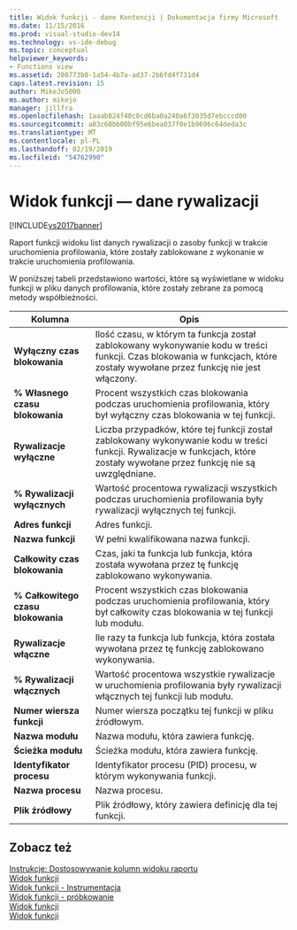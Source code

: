 ```yaml
---
title: Widok funkcji - dane Kontencji | Dokumentacja firmy Microsoft
ms.date: 11/15/2016
ms.prod: visual-studio-dev14
ms.technology: vs-ide-debug
ms.topic: conceptual
helpviewer_keywords:
- Functions view
ms.assetid: 208773b0-1a54-4b7a-ad37-2b6fd4f731d4
caps.latest.revision: 15
author: MikeJo5000
ms.author: mikejo
manager: jillfra
ms.openlocfilehash: 1aaab824f40c0cd6ba0a240a6f3035d7ebcccd00
ms.sourcegitcommit: a83c60bb00bf95e6bea037f0e1b9696c64deda3c
ms.translationtype: MT
ms.contentlocale: pl-PL
ms.lasthandoff: 02/19/2019
ms.locfileid: "54762990"
---
```

# <a name="functions-view---contention-data"></a>Widok funkcji — dane rywalizacji
[!INCLUDE[vs2017banner](../includes/vs2017banner.md)]

Raport funkcji widoku list danych rywalizacji o zasoby funkcji w trakcie uruchomienia profilowania, które zostały zablokowane z wykonanie w trakcie uruchomienia profilowania.  
  
 W poniższej tabeli przedstawiono wartości, które są wyświetlane w widoku funkcji w pliku danych profilowania, które zostały zebrane za pomocą metody współbieżności.  
  
|Kolumna|Opis|  
|------------|-----------------|  
|**Wyłączny czas blokowania**|Ilość czasu, w którym ta funkcja został zablokowany wykonywanie kodu w treści funkcji. Czas blokowania w funkcjach, które zostały wywołane przez funkcję nie jest włączony.|  
|**% Własnego czasu blokowania**|Procent wszystkich czas blokowania podczas uruchomienia profilowania, który był wyłączny czas blokowania w tej funkcji.|  
|**Rywalizacje wyłączne**|Liczba przypadków, które tej funkcji został zablokowany wykonywanie kodu w treści funkcji. Rywalizacje w funkcjach, które zostały wywołane przez funkcję nie są uwzględniane.|  
|**% Rywalizacji wyłącznych**|Wartość procentowa rywalizacji wszystkich podczas uruchomienia profilowania były rywalizacji wyłącznych tej funkcji.|  
|**Adres funkcji**|Adres funkcji.|  
|**Nazwa funkcji**|W pełni kwalifikowana nazwa funkcji.|  
|**Całkowity czas blokowania**|Czas, jaki ta funkcja lub funkcja, która została wywołana przez tę funkcję zablokowano wykonywania.|  
|**% Całkowitego czasu blokowania**|Procent wszystkich czas blokowania podczas uruchomienia profilowania, który był całkowity czas blokowania w tej funkcji lub modułu.|  
|**Rywalizacje włączne**|Ile razy ta funkcja lub funkcja, która została wywołana przez tę funkcję zablokowano wykonywania.|  
|**% Rywalizacji włącznych**|Wartość procentowa wszystkie rywalizacje w uruchomienia profilowania były rywalizacji włącznych tej funkcji lub modułu.|  
|**Numer wiersza funkcji**|Numer wiersza początku tej funkcji w pliku źródłowym.|  
|**Nazwa modułu**|Nazwa modułu, która zawiera funkcję.|  
|**Ścieżka modułu**|Ścieżka modułu, która zawiera funkcję.|  
|**Identyfikator procesu**|Identyfikator procesu (PID) procesu, w którym wykonywania funkcji.|  
|**Nazwa procesu**|Nazwa procesu.|  
|**Plik źródłowy**|Plik źródłowy, który zawiera definicję dla tej funkcji.|  
  
## <a name="see-also"></a>Zobacz też  
 [Instrukcje: Dostosowywanie kolumn widoku raportu](../profiling/how-to-customize-report-view-columns.md)   
 [Widok funkcji](../profiling/functions-view.md)   
 [Widok funkcji - Instrumentacja](../profiling/functions-view-dotnet-memory-instrumentation-data.md)   
 [Widok funkcji - próbkowanie](../profiling/functions-view-dotnet-memory-sampling-data.md)   
 [Widok funkcji](../profiling/functions-view-instrumentation-data.md)   
 [Widok funkcji](../profiling/functions-view-sampling-data.md)
